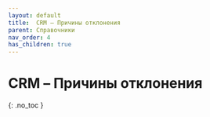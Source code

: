 ```yaml
---
layout: default
title:	CRM – Причины отклонения
parent: Справочники
nav_order: 4
has_children: true
---
```


# CRM – Причины отклонения
{: .no_toc }
